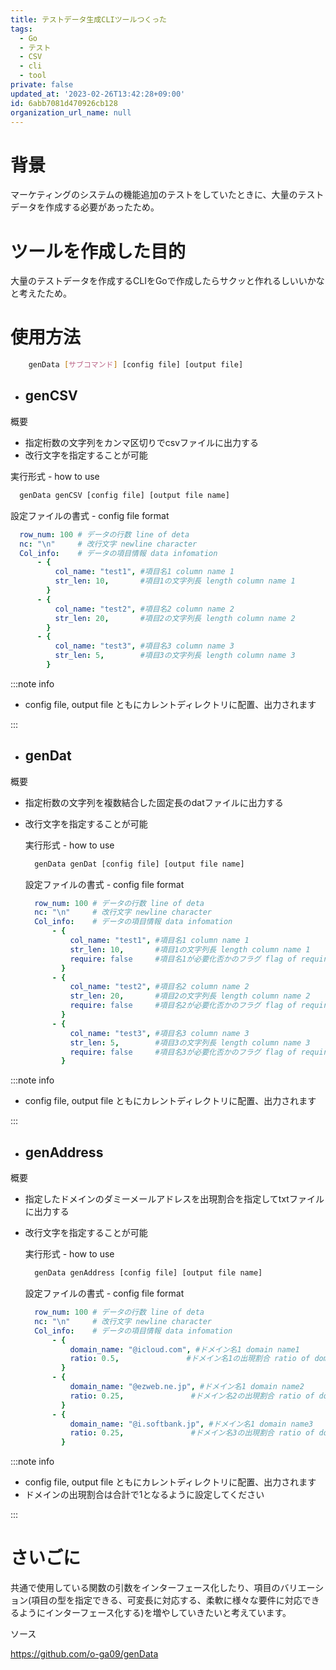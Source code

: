 ```yaml
---
title: テストデータ生成CLIツールつくった
tags:
  - Go
  - テスト
  - CSV
  - cli
  - tool
private: false
updated_at: '2023-02-26T13:42:28+09:00'
id: 6abb7081d470926cb128
organization_url_name: null
---
```

# 背景
マーケティングのシステムの機能追加のテストをしていたときに、大量のテストデータを作成する必要があったため。

# ツールを作成した目的
大量のテストデータを作成するCLIをGoで作成したらサクッと作れるしいいかなと考えたため。


# 使用方法

```bash
    genData [サブコマンド] [config file] [output file]
```

- ## genCSV

概要

- 指定桁数の文字列をカンマ区切りでcsvファイルに出力する
- 改行文字を指定することが可能

  
実行形式 - how to use
  ```bash
    genData genCSV [config file] [output file name]
  ```
  
設定ファイルの書式 - config file format
  ```yaml
    row_num: 100 # データの行数 line of deta
    nc: "\n"     # 改行文字 newline character 
    Col_info:    # データの項目情報 data infomation
        - {
            col_name: "test1", #項目名1 column name 1
            str_len: 10,       #項目1の文字列長 length column name 1
          }
        - {
            col_name: "test2", #項目名2 column name 2
            str_len: 20,       #項目2の文字列長 length column name 2
          }
        - {
            col_name: "test3", #項目名3 column name 3
            str_len: 5,        #項目3の文字列長 length column name 3
          }
  ```
  :::note info
  
   - config file, output file ともにカレントディレクトリに配置、出力されます
  
  :::


- ## genDat

概要

- 指定桁数の文字列を複数結合した固定長のdatファイルに出力する
- 改行文字を指定することが可能

  実行形式 - how to use
  ```bash
    genData genDat [config file] [output file name]
  ```
  
  設定ファイルの書式 - config file format
  ```yaml
    row_num: 100 # データの行数 line of deta
    nc: "\n"     # 改行文字 newline character 
    Col_info:    # データの項目情報 data infomation
        - {
            col_name: "test1", #項目名1 column name 1
            str_len: 10,       #項目1の文字列長 length column name 1
            require: false     #項目名1が必要化否かのフラグ flag of required one
          }
        - {
            col_name: "test2", #項目名2 column name 2
            str_len: 20,       #項目2の文字列長 length column name 2
            require: false     #項目名2が必要化否かのフラグ flag of required one
          }
        - {
            col_name: "test3", #項目名3 column name 3
            str_len: 5,        #項目3の文字列長 length column name 3
            require: false     #項目名3が必要化否かのフラグ flag of required one
          }
  ```

:::note info
  
  - config file, output file ともにカレントディレクトリに配置、出力されます

:::

- ## genAddress

概要

- 指定したドメインのダミーメールアドレスを出現割合を指定してtxtファイルに出力する
- 改行文字を指定することが可能

  実行形式 - how to use
  ```bash
    genData genAddress [config file] [output file name]
  ```
  
  設定ファイルの書式 - config file format
  ```yaml
    row_num: 100 # データの行数 line of deta
    nc: "\n"     # 改行文字 newline character 
    Col_info:    # データの項目情報 data infomation
        - {
            domain_name: "@icloud.com", #ドメイン名1 domain name1
            ratio: 0.5,               #ドメイン名1の出現割合 ratio of domain name1
          }
        - {
            domain_name: "@ezweb.ne.jp", #ドメイン名1 domain name2
            ratio: 0.25,               #ドメイン名2の出現割合 ratio of domain name2
          }
        - {
            domain_name: "@i.softbank.jp", #ドメイン名1 domain name3
            ratio: 0.25,               #ドメイン名3の出現割合 ratio of domain name3
          }
  ```

:::note info

- config file, output file ともにカレントディレクトリに配置、出力されます
- ドメインの出現割合は合計で1となるように設定してください

:::

# さいごに

共通で使用している関数の引数をインターフェース化したり、項目のバリエーション(項目の型を指定できる、可変長に対応する、柔軟に様々な要件に対応できるようにインターフェース化する)を増やしていきたいと考えています。

ソース

https://github.com/o-ga09/genData
  
